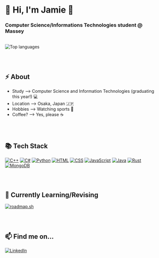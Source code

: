 <h1> 👋 Hi, I'm Jamie 👋</h1>
<h3>Computer Science/Informations Technologies student @ Massey</h3>

<br/>

<img src="https://github-readme-stats.vercel.app/api/top-langs/?username=jamelas&layout=compact&theme=dracula" alt="Top languages">

##

<br/>

## ⚡ About
- Study --> Computer Science and Information Technologies (graduating this year!) 💻 
- Location --> Osaka, Japan 🇯🇵
- Hobbies --> Watching sports 🏉 
- Coffee? --> Yes, please ☕
##

<br/>

## 📚 Tech Stack 
<a href="https://github.com/Jamelas?tab=repositories&language=c%2B%2B" target="_blank"><img alt="C++" src="https://img.shields.io/badge/C%2B%2B-00599C?style=for-the-badge&logo=c%2B%2B&logoColor=white"></a>
<a href="https://github.com/Jamelas?tab=repositories&language=c%23" target="_blank"><img alt="C#" src="https://img.shields.io/badge/C%23-239120?style=for-the-badge&logo=c-sharp&logoColor=white"></a>
<a href="https://github.com/Jamelas?tab=repositories&language=python" target="_blank"><img alt="Python" src="https://img.shields.io/badge/Python-3776AB?style=for-the-badge&logo=python&logoColor=white"></a>
<a href="https://github.com/Jamelas?tab=repositories&language=html" target="_blank"><img alt="HTML" src="https://img.shields.io/badge/HTML5-E34F26?style=for-the-badge&logo=html5&logoColor=white"></a>
<a href="https://github.com/Jamelas?tab=repositories&language=css" target="_blank"><img alt="CSS" src="https://img.shields.io/badge/CSS-1572B6?style=for-the-badge&logo=css3&logoColor=white"></a>
<a href="https://github.com/Jamelas?tab=repositories&language=javascript" target="_blank"><img alt="JavaScript" src="https://img.shields.io/badge/JavaScript-323330?style=for-the-badge&logo=javascript&logoColor=F7DF1E"></a>
<a href="https://github.com/Jamelas?tab=repositories&language=java" target="_blank"><img alt="Java" src="https://img.shields.io/badge/Java-ED8B00?style=for-the-badge&logo=openjdk&logoColor=white"></a>
<a href="https://github.com/Jamelas?tab=repositories&language=rust" target="_blank"><img alt="Rust" src="https://img.shields.io/badge/Rust-000000?style=for-the-badge&logo=rust&logoColor=white"></a>
<a href="" target="_blank"><img alt="MongoDB" src="https://img.shields.io/badge/MongoDB-4EA94B?style=for-the-badge&logo=mongodb&logoColor=white"></a>
##

<br/>

## 🌱 Currently Learning/Revising
<!-- 
<a href="" target="_blank"><img alt="Django" src="https://img.shields.io/badge/Django-092E20?style=for-the-badge&logo=django&logoColor=white"></a>
<a href="" target="_blank"><img alt="SQLite" src="https://img.shields.io/badge/SQLite-07405E?style=for-the-badge&logo=sqlite&logoColor=white"></a>
<a href="" target="_blank"><img alt="JQuery" src="https://img.shields.io/badge/jQuery-0769AD?style=for-the-badge&logo=jquery&logoColor=white"></a>
<a href="" target="_blank"><img alt="Node.js" src="https://img.shields.io/badge/Node.js-43853D?style=for-the-badge&logo=node.js&logoColor=white"></a> 
-->
<a href="https://roadmap.sh"><img src="https://api.roadmap.sh/v1-badge/tall/649842c0d99c9d673194a7f7?variant=dark" alt="roadmap.sh"/></a>
##  

<br/>

## 📫 Find me on...
<a href="https://www.linkedin.com/in/jamie-eion-douglas/" target="_blank"><img alt="LinkedIn" src="https://img.shields.io/badge/LinkedIn-0077B5?style=for-the-badge&logo=linkedin&logoColor=white"></a>
##

<br/>
